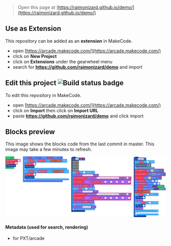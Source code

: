  


> Open this page at [https://raimonizard.github.io/demo/](https://raimonizard.github.io/demo/)

## Use as Extension

This repository can be added as an **extension** in MakeCode.

* open [https://arcade.makecode.com/](https://arcade.makecode.com/)
* click on **New Project**
* click on **Extensions** under the gearwheel menu
* search for **https://github.com/raimonizard/demo** and import

## Edit this project ![Build status badge](https://github.com/raimonizard/demo/workflows/MakeCode/badge.svg)

To edit this repository in MakeCode.

* open [https://arcade.makecode.com/](https://arcade.makecode.com/)
* click on **Import** then click on **Import URL**
* paste **https://github.com/raimonizard/demo** and click import

## Blocks preview

This image shows the blocks code from the last commit in master.
This image may take a few minutes to refresh.

![A rendered view of the blocks](.github/makecode/blocks.png)

#### Metadata (used for search, rendering)

* for PXT/arcade
<script src="https://makecode.com/gh-pages-embed.js"></script><script>makeCodeRender("{{ site.makecode.home_url }}", "{{ site.github.owner_name }}/{{ site.github.repository_name }}");</script>
